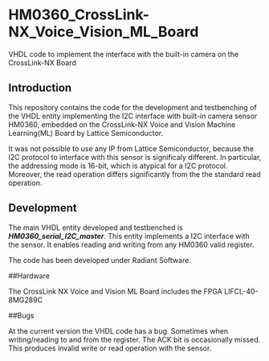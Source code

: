 # HM0360_CrossLink-NX_Voice_Vision_ML_Board

VHDL code to implement the interface with the built-in camera on the CrossLink-NX Board


## Introduction

This repository contains the code for the development and testbenching of the VHDL entity implementing the I2C interface with built-in camera sensor HM0360, embedded on the CrossLink-NX Voice and Vision Machine Learning(ML) Board by Lattice Semiconductor.

It was not possible to use any IP from Lattice Semiconductor, because the I2C  protocol to interface with this sensor is significaly different. In particular, the addressing mode is 16-bit, which is atypical for a I2C protocol. Moreover, the read operation differs significantly from the the standard read operation.

## Development

The main VHDL entity developed and testbenched is ***HM0360_serial_I2C_master***. This entity implements a I2C interface with the sensor. It enables reading and writing from any HM0360 valid register.

The code has been developed under Radiant Software.

##Hardware

The CrossLink NX Voice and Vision ML Board includes the FPGA LIFCL-40-8MG289C 

##Bugs

At the current version the VHDL code has a bug. Sometimes when writing/reading to and from the register. The ACK bit is occasionally missed. This produces invalid write or read operation with the sensor.

